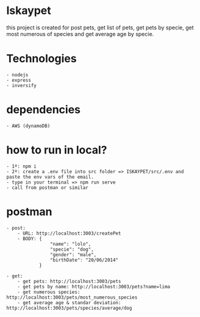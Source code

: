 # Iskaypet

this project is created for post pets, get list of pets, get pets by specie, get most numerous of species and get average age by specie.


# Technologies
    - nodejs
    - express
    - inversify

# dependencies
    - AWS (dynamoDB)

# how to run in local?
    - 1º: npm i 
    - 2º: create a .env file into src folder => ISKAYPET/src/.env and paste the env vars of the email.
    - type in your terminal => npm run serve
    - call from postman or similar


# postman

    - post:
        - URL: http://localhost:3003/createPet
        - BODY: {
                    "name": "lolo",
                    "specie": "dog",
                    "gender": "male",
                    "birthDate": "20/06/2014"
                }

    - get:
        - get pets: http://localhost:3003/pets
        - get pets by name: http://localhost:3003/pets?name=lima
        - get numerous species: http://localhost:3003/pets/most_numerous_species
        - get average age & standar deviation: http://localhost:3003/pets/species/average/dog